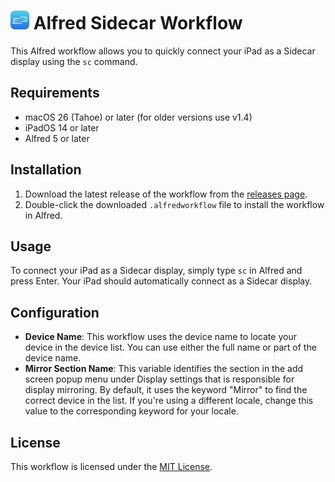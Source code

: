 # <img src='https://github.com/kovstas/alfred-sidecar/raw/main/icon.png' width='30px'> Alfred Sidecar Workflow

This Alfred workflow allows you to quickly connect your iPad as a Sidecar display using the `sc` command.

## Requirements

- macOS 26 (Tahoe) or later (for older versions use v1.4)
- iPadOS 14 or later
- Alfred 5 or later

## Installation

1. Download the latest release of the workflow from the [releases page](https://github.com/kovstas/alfred-sidecar/releases).
2. Double-click the downloaded `.alfredworkflow` file to install the workflow in Alfred.

## Usage

To connect your iPad as a Sidecar display, simply type `sc` in Alfred and press Enter. Your iPad should automatically connect as a Sidecar display.

## Configuration

- **Device Name**: This workflow uses the device name to locate your device in the device list. You can use either the full name or part of the device name.
- **Mirror Section Name**: This variable identifies the section in the add screen popup menu under Display settings that is responsible for display mirroring. By default, it uses the keyword "Mirror" to find the correct device in the list. If you're using a different locale, change this value to the corresponding keyword for your locale.

## License

This workflow is licensed under the [MIT License](LICENSE).
